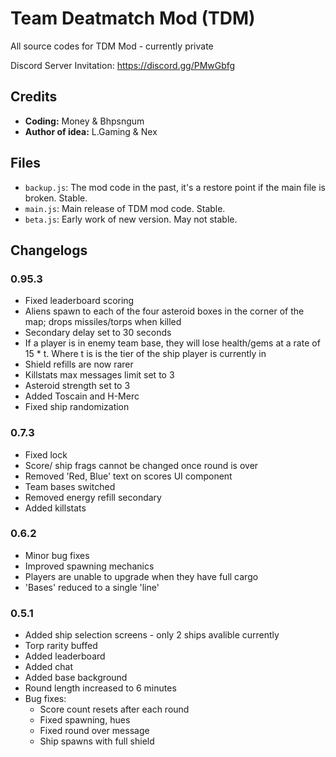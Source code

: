# Team Deatmatch Mod (TDM)
All source codes for TDM Mod - currently private

Discord Server Invitation: https://discord.gg/PMwGbfg

## Credits
* **Coding:** Money & Bhpsngum
* **Author of idea:** L.Gaming & Nex
## Files
* `backup.js`: The mod code in the past, it's a restore point if the main file is broken. Stable.
* `main.js`: Main release of TDM mod code. Stable.
* `beta.js`: Early work of new version. May not stable.
## Changelogs
### 0.95.3
* Fixed leaderboard scoring
* Aliens spawn to each of the four asteroid boxes in the corner of the map; drops missiles/torps when killed
* Secondary delay set to 30 seconds
* If a player is in enemy team base, they will lose health/gems at a rate of 15 * t. Where t is is the tier of the ship player is currently in
* Shield refills are now rarer
* Killstats max messages limit set to 3
* Asteroid strength set to 3
* Added Toscain and H-Merc
* Fixed ship randomization
### 0.7.3
* Fixed lock
* Score/ ship frags cannot be changed once round is over
* Removed 'Red, Blue' text on scores UI component
* Team bases switched
* Removed energy refill secondary
* Added killstats
### 0.6.2
* Minor bug fixes
* Improved spawning mechanics
* Players are unable to upgrade when they have full cargo
* 'Bases' reduced to a single 'line'
### 0.5.1
* Added ship selection screens - only 2 ships avalible currently
* Torp rarity buffed
* Added leaderboard
* Added chat
* Added base background
* Round length increased to 6 minutes
* Bug fixes:
  - Score count resets after each round
  - Fixed spawning, hues
  - Fixed round over message
  - Ship spawns with full shield

